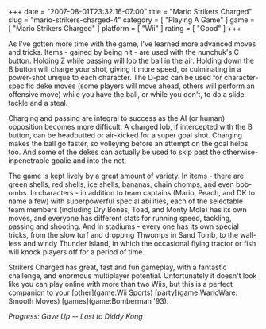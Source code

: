 +++
date = "2007-08-01T23:32:16-07:00"
title = "Mario Strikers Charged"
slug = "mario-strikers-charged-4"
category = [ "Playing A Game" ]
game = [ "Mario Strikers Charged" ]
platform = [ "Wii" ]
rating = [ "Good" ]
+++

As I've gotten more time with the game, I've learned more advanced moves and tricks.  Items - gained by being hit - are used with the nunchuk's C button.  Holding Z while passing will lob the ball in the air.  Holding down the B button will charge your shot, giving it more speed, or culminating in a power-shot unique to each character.  The D-pad can be used for character-specific deke moves (some players will move ahead, others will perform an offensive move) while you have the ball, or while you don't, to do a slide-tackle and a steal.

Charging and passing are integral to success as the AI (or human) opposition becomes more difficult.  A charged lob, if intercepted with the B button, can be headbutted or air-kicked for a super goal shot.  Charging makes the ball go faster, so volleying before an attempt on the goal helps too.  And some of the dekes can actually be used to skip past the otherwise-inpenetrable goalie and into the net.

The game is kept lively by a great amount of variety.  In items - there are green shells, red shells, ice shells, bananas, chain chomps, and even bob-ombs.  In characters - in addition to team captains (Mario, Peach, and DK to name a few) with superpowerful special abilities, each of the selectable team members (including Dry Bones, Toad, and Monty Mole) has its own moves, and everyone has different stats for running speed, tackling, passing and shooting.  And in stadiums - every one has its own special tricks, from the slow turf and dropping Thwomps in Sand Tomb, to the wall-less and windy Thunder Island, in which the occasional flying tractor or fish will knock players off for a period of time.

Strikers Charged has great, fast and fun gameplay, with a fantastic challenge, and enormous multiplayer potential.  Unfortunately it doesn't look like you can play online with more than two Wiis, but this is a perfect companion to your [other](game:Wii Sports) [party](game:WarioWare: Smooth Moves) [games](game:Bomberman '93).

<i>Progress: Gave Up -- Lost to Diddy Kong</i>